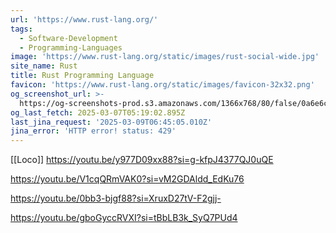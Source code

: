 ```yaml
---
url: 'https://www.rust-lang.org/'
tags:
  - Software-Development
  - Programming-Languages
image: 'https://www.rust-lang.org/static/images/rust-social-wide.jpg'
site_name: Rust
title: Rust Programming Language
favicon: 'https://www.rust-lang.org/static/images/favicon-32x32.png'
og_screenshot_url: >-
  https://og-screenshots-prod.s3.amazonaws.com/1366x768/80/false/0a6e6cc20c9ad8d6e91cb53f89a46e677cde6d53f520bf1f83ce318069de8e40.jpeg
og_last_fetch: 2025-03-07T05:19:02.895Z
last_jina_request: '2025-03-09T06:45:05.010Z'
jina_error: 'HTTP error! status: 429'
---
```


[[Loco]]
https://youtu.be/y977D09xx88?si=g-kfpJ4377QJ0uQE

https://youtu.be/V1cqQRmVAK0?si=vM2GDAldd_EdKu76

https://youtu.be/0bb3-bjgf88?si=XruxD27tV-F2gjj-

https://youtu.be/gboGyccRVXI?si=tBbLB3k_SyQ7PUd4
